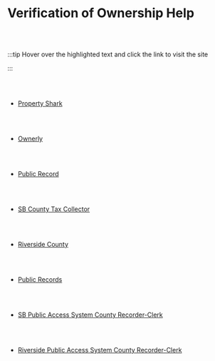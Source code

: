 # Verification of Ownership Help

<br></br>

:::tip Hover over the highlighted text and click the link to visit the site

:::

<br></br>

- [Property Shark](https://www.propertyshark.com/)

<br></br>

- [Ownerly](https://www.ownerly.com/rf/dashboard)

<br></br>

- [Public Record](https://www.publicrecords.info/)

<br></br>

- [SB County Tax Collector](https://www.mytaxcollector.com/trSearch.aspx)

<br></br>

- [Riverside County](https://ca-riverside-ttc.publicaccessnow.com/PropertySearch.aspx)

<br></br>

- [Public Records](http://publicrecords.info/)

<br></br>

- [SB Public Access System County Recorder-Clerk](https://arcselfservice.sbcounty.gov/web/)

<br></br>

- [Riverside Public Access System County Recorder-Clerk](https://webselfservice.riversideacr.com/Web/search/DOCSEARCH2716S1)

<br></br>
